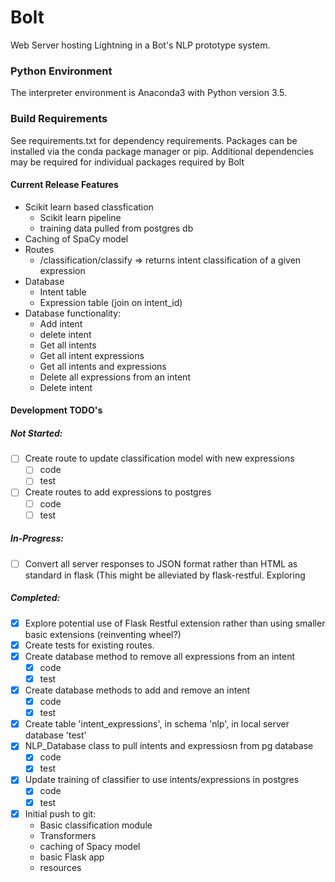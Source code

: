 # Bolt
Web Server hosting Lightning in a Bot's NLP prototype system.

### Python Environment
The interpreter environment is Anaconda3 with Python version 3.5.

### Build Requirements
See requirements.txt for dependency requirements.
Packages can be installed via the conda package manager or pip.
Additional dependencies may be required for individual packages required by Bolt

#### Current Release Features
- Scikit learn based classfication
	- Scikit learn pipeline
	- training data pulled from postgres db
- Caching of SpaCy model
- Routes
	- /classification/classify => returns intent classification of a given expression
- Database
	- Intent table
	- Expression table (join on intent_id)
- Database functionality:
	- Add intent
	- delete intent
	- Get all intents
	- Get all intent expressions
	- Get all intents and expressions
	- Delete all expressions from an intent
	- Delete intent

#### Development TODO's

##### Not Started:


- [ ] Create route to update classification model with new expressions
	- [ ] code
	- [ ] test
- [ ] Create routes to add expressions to postgres
	- [ ] code
	- [ ] test

##### In-Progress:
- [ ] Convert all server responses to JSON format rather than HTML as standard in flask (This might be alleviated by flask-restful. Exploring

##### Completed:

- [x] Explore potential use of Flask Restful extension rather than using smaller basic extensions (reinventing wheel?)
- [x] Create tests for existing routes.
- [x] Create database method to remove all expressions from an intent
	- [x] code
	- [x] test
- [x] Create database methods to add and remove an intent
	- [x] code
	- [x] test 
- [x] Create table 'intent_expressions', in schema 'nlp', in local server database 'test'
- [x] NLP_Database class to pull intents and expressiosn from pg database
	- [x] code
	- [x] test
- [x] Update training of classifier to use intents/expressions in postgres
	- [x] code
	- [x] test
- [x] Initial push to git:
	- Basic classification module
	- Transformers
	- caching of Spacy model
	- basic Flask app
	- resources